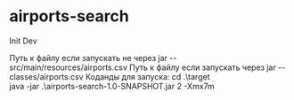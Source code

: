 # airports-search
Init Dev

Путь к файлу если запускать не через jar -- src/main/resources/airports.csv
Путь к файлу если запускать через jar -- classes/airports.csv
Коданды для запуска:
cd .\target\
java -jar .\airports-search-1.0-SNAPSHOT.jar 2 -Xmx7m
